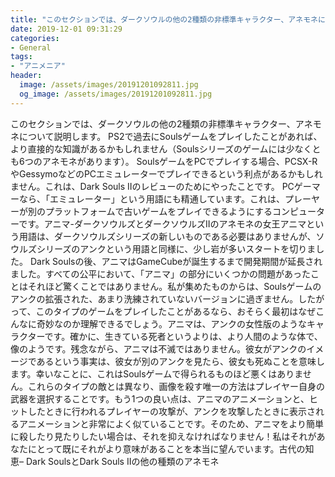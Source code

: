 ```yaml
---
title: "このセクションでは、ダークソウルの他の2種類の非標準キャラクター、アネモネについて説明します。"
date: 2019-12-01 09:31:29
categories:
- General
tags:
- "アニメニア"
header:
  image: /assets/images/20191201092811.jpg
  og_image: /assets/images/20191201092811.jpg
---
```


このセクションでは、ダークソウルの他の2種類の非標準キャラクター、アネモネについて説明します。 PS2で過去にSoulsゲームをプレイしたことがあれば、より直接的な知識があるかもしれません（Soulsシリーズのゲームには少なくとも6つのアネモネがあります）。 SoulsゲームをPCでプレイする場合、PCSX-RやGessymoなどのPCエミュレーターでプレイできるという利点があるかもしれません。これは、Dark Souls IIのレビューのためにやったことです。 PCゲーマーなら、「エミュレーター」という用語にも精通しています。これは、プレーヤーが別のプラットフォームで古いゲームをプレイできるようにするコンピューターです。アニマ-ダークソウルズとダークソウルズIIのアネモネの女王アニマという用語は、ダークソウルズシリーズの新しいものである必要はありませんが、ソウルズシリーズのアンクという用語と同様に、少し岩が多いスタートを切りました。 Dark Soulsの後、アニマはGameCubeが誕生するまで開発期間が延長されました。すべての公平において、「アニマ」の部分にいくつかの問題があったことはそれほど驚くことではありません。私が集めたものからは、Soulsゲームのアンクの拡張された、あまり洗練されていないバージョンに過ぎません。したがって、このタイプのゲームをプレイしたことがあるなら、おそらく最初はなぜこんなに奇妙なのか理解できるでしょう。アニマは、アンクの女性版のようなキャラクターです。確かに、生きている死者というよりは、より人間のような体で、像のようです。残念ながら、アニマは不滅ではありません。彼女がアンクのイメージであるという事実は、彼女が別のアンクを見たら、彼女も死ぬことを意味します。幸いなことに、これはSoulsゲームで得られるものほど悪くはありません。これらのタイプの敵とは異なり、画像を殺す唯一の方法はプレイヤー自身の武器を選択することです。もう1つの良い点は、アニマのアニメーションと、ヒットしたときに行われるプレイヤーの攻撃が、アンクを攻撃したときに表示されるアニメーションと非常によく似ていることです。そのため、アニマをより簡単に殺したり見たりしたい場合は、それを抑えなければなりません！私はそれがあなたにとって既にそれがより意味があることを本当に望んでいます。古代の知恵– Dark SoulsとDark Souls IIの他の種類のアネモネ

